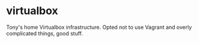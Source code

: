 virtualbox
==========

Tony's home Virtualbox infrastructure.
Opted not to use Vagrant and overly complicated things, good stuff.
